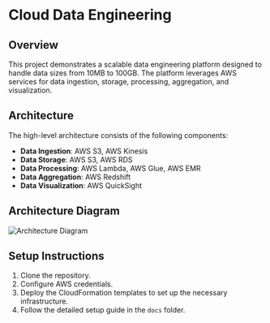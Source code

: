 # Cloud Data Engineering

## Overview
This project demonstrates a scalable data engineering platform designed to handle data sizes from 10MB to 100GB. The platform leverages AWS services for data ingestion, storage, processing, aggregation, and visualization.

## Architecture
The high-level architecture consists of the following components:

- **Data Ingestion**: AWS S3, AWS Kinesis
- **Data Storage**: AWS S3, AWS RDS
- **Data Processing**: AWS Lambda, AWS Glue, AWS EMR
- **Data Aggregation**: AWS Redshift
- **Data Visualization**: AWS QuickSight

## Architecture Diagram
![Architecture Diagram](path/to/architecture-diagram.png)

## Setup Instructions
1. Clone the repository.
2. Configure AWS credentials.
3. Deploy the CloudFormation templates to set up the necessary infrastructure.
4. Follow the detailed setup guide in the `docs` folder.

